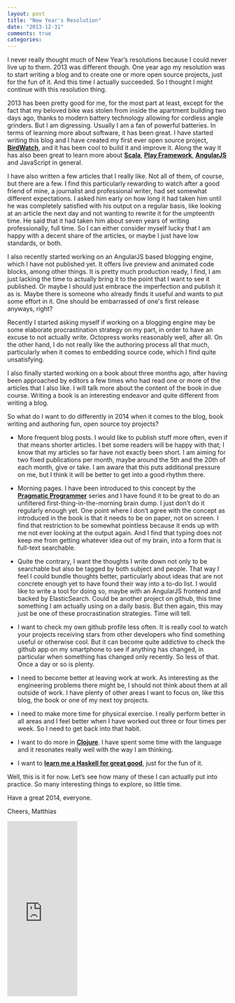 ```yaml
---
layout: post
title: "New Year's Resolution"
date: "2013-12-31"
comments: true
categories: 
---
```

I never really thought much of New Year’s resolutions because I could never live up to them. 2013 was different though. One year ago my resolution was to start writing a blog and to create one or more open source projects, just for the fun of it. And this time I actually succeeded. So I thought I might continue with this resolution thing. 

2013 has been pretty good for me, for the most part at least, except for the fact that my beloved bike was stolen from inside the apartment building two days ago, thanks to modern battery technology allowing for cordless angle grinders. But I am digressing. Usually I am a fan of powerful batteries. In terms of learning more about software, it has been great. I have started writing this blog and I have created my first ever open source project, **[BirdWatch](http://birdwatch.matthiasnehlsen.com/)**, and it has been cool to build it and improve it. Along the way it has also been great to learn more about **[Scala](http://www.scala-lang.org)**, **[Play Framework](http://www.playframework.com)**, **[AngularJS](http://angularjs.org)** and JavaScript in general.

I have also written a few articles that I really like. Not all of them, of course, but there are a few. I find this particularly rewarding to watch after a good friend of mine, a journalist and professional writer, had set somewhat different expectations. I asked him early on how long it had taken him until he was completely satisfied with his output on a regular basis, like looking at an article the next day and not wanting to rewrite it for the umpteenth time. He said that it had taken him about seven years of writing professionally, full time. So I can either consider myself lucky that I am happy with a decent share of the articles, or maybe I just have low standards, or both.

I also recently started working on an AngularJS based blogging engine, which I have not published yet. It offers live preview and animated code blocks, among other things. It is pretty much production ready, I find, I am just lacking the time to actually bring it to the point that I want to see it published. Or maybe I should just embrace the imperfection and publish it as is. Maybe there is someone who already finds it useful and wants to put some effort in it. One should be embarrassed of one's first release anyways, right? 

Recently I started asking myself if working on a blogging engine may be some elaborate procrastination strategy on my part, in order to have an excuse to not actually write. Octopress works reasonably well, after all. On the other hand, I do not really like the authoring process all that much, particularly when it comes to embedding source code, which I find quite unsatisfying. 

I also finally started working on a book about three months ago, after having been approached by editors a few times who had read one or more of the articles that I also like. I will talk more about the content of the book in due course. Writing a book is an interesting endeavor and quite different from writing a blog. 

So what do I want to do differently in 2014 when it comes to the blog, book writing and authoring fun, open source toy projects?

* More frequent blog posts. I would like to publish stuff more often, even if that means shorter articles. I bet some readers will be happy with that; I know that my articles so far have not exactly been short. I am aiming for two fixed publications per month, maybe around the 5th and the 20th of each month, give or take. I am aware that this puts additional pressure on me, but I think it will be better to get into a good rhythm there. 

* Morning pages. I have been introduced to this concept by the **[Pragmatic Programmer](http://pragprog.com/book/ahptl/pragmatic-thinking-and-learning)** series and I have found it to be great to do an unfiltered first-thing-in-the-morning brain dump. I just don’t do it regularly enough yet. One point where I don’t agree with the concept as introduced in the book is that it needs to be on paper, not on screen. I find that restriction to be somewhat pointless because it ends up with me not ever looking at the output again. And I find that typing does not keep me from getting whatever idea out of my brain, into a form that is full-text searchable.

* Quite the contrary, I want the thoughts I write down not only to be searchable but also be tagged by both subject and people. That way I feel I could bundle thoughts better, particularly about ideas that are not concrete enough yet to have found their way into a to-do list. I would like to write a tool for doing so, maybe with an AngularJS frontend and backed by ElasticSearch. Could be another project on github, this time something I am actually using on a daily basis. But then again, this may just be one of these procrastination strategies. Time will tell.

* I want to check my own github profile less often. It is really cool to watch your projects receiving stars from other developers who find something useful or otherwise cool. But it can become quite addictive to check the github app on my smartphone to see if anything has changed, in particular when something has changed only recently. So less of that. Once a day or so is plenty.

* I need to become better at leaving work at work. As interesting as the engineering problems there might be, I should not think about them at all outside of work. I have plenty of other areas I want to focus on, like this blog, the book or one of my next toy projects.

* I need to make more time for physical exercise. I really perform better in all areas and I feel better when I have worked out three or four times per week. So I need to get back into that habit.

* I want to do more in **[Clojure](http://clojure.org)**. I have spent some time with the language and it resonates really well with the way I am thinking.

* I want to **[learn me a Haskell for great good](http://learnyouahaskell.com)**, just for the fun of it.

Well, this is it for now. Let’s see how many of these I can actually put into practice. So many interesting things to explore, so little time. 

Have a great 2014, everyone. 

Cheers,
Matthias

<iframe width="160" height="400" src="https://leanpub.com/building-a-system-in-clojure/embed" frameborder="0" allowtransparency="true"></iframe>
